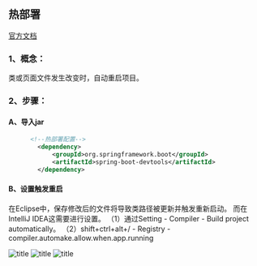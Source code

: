 ## 热部署
[官方文档](https://docs.spring.io/spring-boot/docs/2.2.2.RELEASE/reference/htmlsingle/#using-boot-devtools)

### 1、概念：
类或页面文件发生改变时，自动重启项目。
### 2、步骤：
#### A、导入jar
```xml
      <!--热部署配置-->
        <dependency>
            <groupId>org.springframework.boot</groupId>
            <artifactId>spring-boot-devtools</artifactId>
        </dependency>
```
#### B、设置触发重启
在Eclipse中，保存修改后的文件将导致类路径被更新并触发重新启动。
而在IntelliJ IDEA这需要进行设置。
	（1）通过Setting - Compiler - Build project automatically。
	（2）shift+ctrl+alt+/  - Registry - 
            &emsp;&emsp;compiler.automake.allow.when.app.running

![title](https://i.loli.net/2020/01/03/r1sTvknP2wUgl4N.png)
![title](https://i.loli.net/2020/01/03/jDEk4GHTUqx5ncB.png)
![title](https://i.loli.net/2020/01/03/mGJi5o7OTDnIhZL.png)



